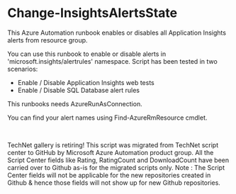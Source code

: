 ﻿Change-InsightsAlertsState
==========================

            

This Azure Automation runbook enables or disables all Application Insights alerts from resource group.



You can use this runbook to enable or disable alerts in 'microsoft.insights/alertrules' namespace. Script has been tested in two scenarios:


* Enable / Disable Application Insights web tests 
* Enable / Disable SQL Database alert rules


This runbooks needs AzureRunAsConnection.


You can find your alert names using Find-AzureRmResource cmdlet.




 




        
    
TechNet gallery is retiring! This script was migrated from TechNet script center to GitHub by Microsoft Azure Automation product group. All the Script Center fields like Rating, RatingCount and DownloadCount have been carried over to Github as-is for the migrated scripts only. Note : The Script Center fields will not be applicable for the new repositories created in Github & hence those fields will not show up for new Github repositories.
